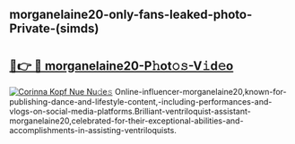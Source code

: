 ## morganelaine20-only-fans​-leaked-photo​-Private-(simds)


# <h2><a href="https://mediaupload.pro?title=morganelaine20&ref=git">🔗👉 🔴 morganelaine20-P𝚑ot𝚘𝚜-V𝚒d𝚎o</a></h2>

[![Corinna Kopf Nue Nu𝚍e𝚜](https://i.imgur.com/0qMVB7G.gif)](https://mediaupload.pro?title=morganelaine20&ref=git)
Online-influencer-morganelaine20,known-for-publishing-dance-and-lifestyle-content,-including-performances-and-vlogs-on-social-media-platforms.Brilliant-ventriloquist-assistant-morganelaine20,celebrated-for-their-exceptional-abilities-and-accomplishments-in-assisting-ventriloquists.  